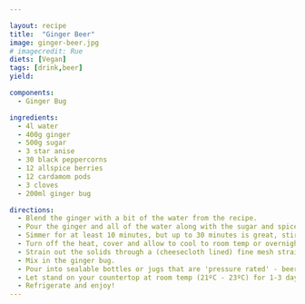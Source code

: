 ```yaml
---

layout: recipe
title:  "Ginger Beer"
image: ginger-beer.jpg
# imagecredit: Rue
diets: [Vegan]
tags: [drink,beer]
yield:

components:
  - Ginger Bug

ingredients:
  - 4l water
  - 400g ginger
  - 500g sugar
  - 3 star anise
  - 30 black peppercorns
  - 12 allspice berries
  - 12 cardamom pods
  - 3 cloves
  - 200ml ginger bug

directions:
  - Blend the ginger with a bit of the water from the recipe.
  - Pour the ginger and all of the water along with the sugar and spices into a heavy pot and bring to a simmer.
  - Simmer for at least 10 minutes, but up to 30 minutes is great, stirring to dissolve the sugar.
  - Turn off the heat, cover and allow to cool to room temp or overnight.
  - Strain out the solids through a (cheesecloth lined) fine mesh strainer.
  - Mix in the ginger bug.
  - Pour into sealable bottles or jugs that are 'pressure rated' - beer or pop bottles are great.
  - Let stand on your countertop at room temp (21ºC - 23ºC) for 1-3 days, depending on the level of carbonation and alcohol you are looking for.
  - Refrigerate and enjoy!
---
```

